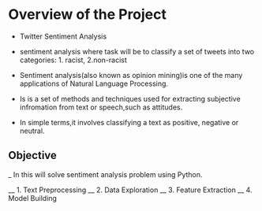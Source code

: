 # Overview of the Project

* Twitter Sentiment Analysis

* sentiment analysis where task will be to classify a set of tweets into two categories: 1. racist, 2.non-racist

* Sentiment analysis(also known as opinion mining)is one of the many applications of Natural Language Processing.

* Is is a set of methods and techniques used for extracting subjective infromation from text or speech,such as attitudes.

* In simple terms,it involves classifying a text as positive, negative or neutral.

## Objective
_ In this will solve sentiment analysis problem using Python.

__ 1. Text Preprocessing
__ 2. Data Exploration
__ 3. Feature Extraction
__ 4. Model Building



